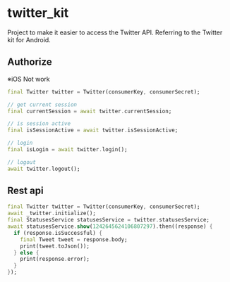 # twitter_kit

Project to make it easier to access the Twitter API.
Referring to the Twitter kit for Android.

## Authorize
※iOS Not work
  ```dart
  final Twitter twitter = Twitter(consumerKey, consumerSecret);

  // get current session
  final currentSession = await twitter.currentSession;

  // is session active
  final isSessionActive = await twitter.isSessionActive;

  // login
  final isLogin = await twitter.login();

  // logout
  await twitter.logout();
  ```

## Rest api
  ```dart
  final Twitter twitter = Twitter(consumerKey, consumerSecret);
  await _twitter.initialize();
  final StatusesService statusesService = twitter.statusesService;
  await statusesService.show(1242645624106807297).then((response) {
    if (response.isSuccessful) {
      final Tweet tweet = response.body;
      print(tweet.toJson());
    } else {
      print(response.error);
    }
  });
  ```
